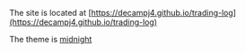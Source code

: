 The site is located at [https://decampj4.github.io/trading-log](https://decampj4.github.io/trading-log)

The theme is [midnight](https://github.com/pages-themes/midnight)
